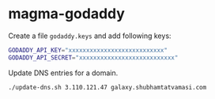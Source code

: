 # magma-godaddy

Create a file `godaddy.keys` and add following keys:
```bash
GODADDY_API_KEY="xxxxxxxxxxxxxxxxxxxxxxxxxxx"
GODADDY_API_SECRET="xxxxxxxxxxxxxxxxxxxxxxxxxxx"
```

Update DNS entries for a domain.
```bash
./update-dns.sh 3.110.121.47 galaxy.shubhamtatvamasi.com
```
